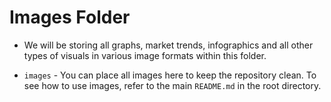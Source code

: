 # Images Folder

- We will be storing all graphs, market trends, infographics and all other types of visuals in various image formats within this folder. 

- `images` - You can place all images here to keep the repository clean. To see how to use images, refer to the main `README.md` in the root directory.

